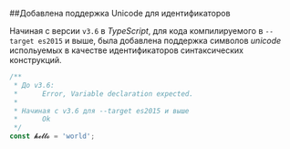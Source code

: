 ##Добавлена поддержка Unicode для идентификаторов

Начиная с версии `v3.6` в _TypeScript_, для кода компилируемого в `--target es2015` и выше, была добавлена поддержка символов _unicode_ испольуемых в качестве идентификаторов синтаксических конструкций.

```typescript
/**
 * До v3.6:
 *      Error, Variable declaration expected.
 *
 * Начиная с v3.6 для --target es2015 и выше
 *      Ok
 */
const 𝓱𝓮𝓵𝓵𝓸 = 'world';
```
